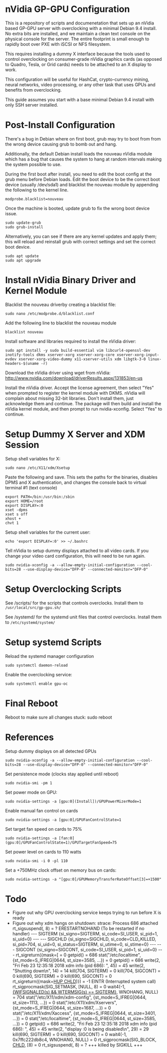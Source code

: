 # nVidia GP-GPU Configuration
This is a repository of scripts and documenetation that sets up an nVidia based GP-GPU server with overclocking with a minimal Debian 9.4 install. No extra bits are installed, and we maintain a clean text console on the physical console for the server. The entire footprint is small enough to rapidly boot over PXE with iSCSI or NFS filesystem.

This requires installing a dummy X interface because the tools used to control overclocking on consumer-grade nVidia graphics cards (as opposed to Quadro, Tesla, or Grid cards) needs to be attached to an X display to work.

This configuration will be useful for HashCat, crypto-currency mining, neural networks, video processing, or any other task that uses GPUs and benefits from overclocking.

This guide assumes you start with a base minimal Debian 9.4 install with only SSH server installed.

# Post-Install Configuration
There's a bug in Debian where on first boot, grub may try to boot from from the wrong device causing grub to bomb out and hang.

Additionally, the default Debian install loads the nouveau nVidia module which has a bug that causes the system to hang at random intervals making the system possible to use. 

During the first boot after install, you need to edit the boot config at the grub menu before Debian loads. Edit the boot device to be the correct boot device (usually /dev/sda1) and blacklist the nouveau module by appending the following to the kernel line. 
```
modprobe.blacklist=nouveau
```
Once the machine is booted, update grub to fix the wrong boot device issue.
```
sudo update-grub
sudo grub-install
```
Alternatively, you can see if there are any kernel updates and apply them; this will reload and reinstall grub with correct settings and set the correct boot device.
```
sudo apt update
sudo apt upgrade
```

# Install nVidia Binary Driver and Kernel Module
Blacklist the nouveau driverby creating a blacklist file:
```
sudo nano /etc/modprobe.d/blacklist.conf
```
Add the following line to blacklist the nouveau module
```
blacklist nouveau
```
Install software and libraries required to install the nVidia driver:
```
sudo apt install -y sudo build-essential vim libcurl4-openssl-dev inotify-tools dkms xserver-xorg xserver-xorg-core xserver-xorg-input-evdev xserver-xorg-video-dummy x11-xserver-utils xdm libgtk-3-0 linux-headers-$(uname -r) 
```
Download the nVidia driver using wget from nVidia:
http://www.nvidia.com/download/driverResults.aspx/131853/en-us

Install the nVidia driver. Accept the license agreement, then select "Yes" when prompted to register the kernel module with DKMS. nVidia will complain about missing 32-bit libraries. Don't install them, just acknowledge them and continue. The package will then build and install the nVidia kernel module, and then prompt to run nvidia-xconfig. Select "Yes" to continue. 

# Setup Dummy X Server and XDM Session
Setup shell variables for X:
```
sudo nano /etc/X11/xdm/Xsetup
```
Paste the following and save. This sets the paths for the binaries, disables DPMS and X authentication, and changes the console back to virtual terminal #1 (text console)
```
export PATH=/bin:/usr/bin:/sbin
export HOME=/root
export DISPLAY=:0
xset -dpms
xset s off
xhost +
chvt 1
```
Setup shell variables for the current user:
```
echo 'export DISPLAY=:0' >> ~/.bashrc
```
Tell nVidia to setup dummy displays attached to all video cards. If you change your video card configuration, this will need to be run again. 
```
sudo nvidia-xconfig -a --allow-empty-initial-configuration --cool-bits=28 --use-display-device="DFP-0" --connected-monitor="DFP-0"
```
# Setup Overclocking Scripts
See /scripts/ for the scripts that controls overclocks. Install them to ```/usr/local/src/gp-gpu.sh/```

See /systemd/ for the systemd unit files that control overclocks. Install them to ```/etc/systemd/system/```

# Setup systemd Scripts
Reload the systemd manager configuration
```
sudo systemctl daemon-reload
```
Enable the overclocking service:
```
sudo systemctl enable gpu-oc
```

# Final Reboot
Reboot to make sure all changes stuck:
 sudo reboot

# References
Setup dummy displays on all detected GPUs
```
sudo nvidia-xconfig -a --allow-empty-initial-configuration --cool-bits=28 --use-display-device="DFP-0" --connected-monitor="DFP-0"
```
Set persistence mode (clocks stay applied until reboot)
```
sudo nvidia-smi -pm 1
```
Set power mode on GPU:
```
sudo nvidia-settings -a [gpu:0](Install])/GPUPowerMizerMode=1
```
Enable manual fan control on cards
```
sudo nvidia-settings -a [gpu:0]/GPUFanControlState=1
```
Set target fan speed on cards to 75%
```
sudo nvidia-settings -a [fan:0](gpu:0]/GPUFanControlState=1)/GPUTargetFanSpeed=75
```
Set power level on cards to 110 watts
```
sudo nvidia-smi -i 0 -pl 110
```
Set a +750MHz clock offset on memory bus on cards:
```
sudo nvidia-settings -a "[gpu:0]/GPUMemoryTransferRateOffset[3]=+1500"
```

# Todo
* Figure out why GPU overclocking service keeps trying to run before X is ready
* Figure out why xdm hangs on shutdown:
 strace: Process 686 attached
 rt_sigsuspend([](gpu:0]/GPUMemoryTransferRateOffset[3]=+1500"), 8)                    = ? ERESTARTNOHAND (To be restarted if no handler)
 --- SIGTERM {si_signo=SIGTERM, si_code=SI_USER, si_pid=1, si_uid=0} ---
 --- SIGCHLD {si_signo=SIGCHLD, si_code=CLD_KILLED, si_pid=704, si_uid=0, si_status=SIGTERM, si_utime=0, si_stime=0} ---
 --- SIGCONT {si_signo=SIGCONT, si_code=SI_USER, si_pid=1, si_uid=0} ---
 rt_sigreturn({mask=[            = 0
 getpid()                                = 686
 stat("/etc/localtime", {st_mode=S_IFREG|0644, st_size=3585, ...}) = 0
 getpid()                                = 686
 write(2, "Fri Feb 23 12:35:18 2018 xdm info (pid 686): ", 45) = 45
 write(2, "Shutting down\n", 14)         = 14
 kill(704, SIGTERM)                      = 0
 kill(704, SIGCONT)                      = 0
 kill(690, SIGTERM)                      = 0
 kill(690, SIGCONT)                      = 0
 rt_sigreturn({mask=[HUP CHLD](TERM]}))})         = -1 EINTR (Interrupted system call)
 rt_sigprocmask(SIG_SETMASK, [NULL, 8) = 0
 wait4(-1, [{WIFSIGNALED(s) && WTERMSIG(s) == SIGTERM}](],), WNOHANG, NULL) = 704
 stat("/etc/X11/xdm/xdm-config", {st_mode=S_IFREG|0644, st_size=1113, ...}) = 0
 stat("/etc/X11/xdm/Xservers", {st_mode=S_IFREG|0644, st_size=1687, ...}) = 0
 stat("/etc/X11/xdm/Xaccess", {st_mode=S_IFREG|0644, st_size=3401, ...}) = 0
 stat("/etc/localtime", {st_mode=S_IFREG|0644, st_size=3585, ...}) = 0
 getpid()                                = 686
 write(2, "Fri Feb 23 12:35:18 2018 xdm info (pid 686): ", 45) = 45
 write(2, "display :0 is being disabled\n", 29) = 29
 kill(690, SIGTERM)                      = 0
 kill(690, SIGCONT)                      = 0
 wait4(-1, 0x7ffc222db8c4, WNOHANG, NULL) = 0
 rt_sigprocmask(SIG_BLOCK, [CHLD](HUP), [8) = 0
 rt_sigsuspend([](],), 8)                    = ?
 +++ killed by SIGKILL +++
